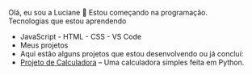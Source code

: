 Olá, eu sou a Luciane 👋 Estou começando na programação.     
Tecnologias que estou aprendendo  
- JavaScript - HTML - CSS - VS Code
- Meus projetos
- Aqui estão alguns projetos que estou desenvolvendo ou já concluí: 
- [Projeto de Calculadora](https://github.com/luciane-finamor/calculadora/blob/main/calculadora.py) – Uma calculadora simples feita em Python.
